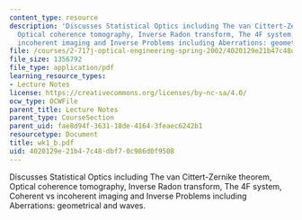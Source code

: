 ```yaml
---
content_type: resource
description: 'Discusses Statistical Optics including The van Cittert-Zernike theorem,
  Optical coherence tomography, Inverse Radon transform, The 4F system, Coherent vs
  incoherent imaging and Inverse Problems including Aberrations: geometrical and waves.'
file: /courses/2-717j-optical-engineering-spring-2002/4020129e21b47c48dbf70c986d0f9508_wk1_b.pdf
file_size: 1356792
file_type: application/pdf
learning_resource_types:
- Lecture Notes
license: https://creativecommons.org/licenses/by-nc-sa/4.0/
ocw_type: OCWFile
parent_title: Lecture Notes
parent_type: CourseSection
parent_uid: fae8d94f-3631-18de-4164-3feaec6242b1
resourcetype: Document
title: wk1_b.pdf
uid: 4020129e-21b4-7c48-dbf7-0c986d0f9508
---
```

Discusses Statistical Optics including The van Cittert-Zernike theorem, Optical coherence tomography, Inverse Radon transform, The 4F system, Coherent vs incoherent imaging and Inverse Problems including Aberrations: geometrical and waves.